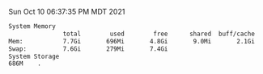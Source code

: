 Sun Oct 10 06:37:35 PM MDT 2021
```bash
System Memory
               total        used        free      shared  buff/cache   available
Mem:           7.7Gi       696Mi       4.8Gi       9.0Mi       2.1Gi       6.7Gi
Swap:          7.6Gi       279Mi       7.4Gi
System Storage
686M	.
```
